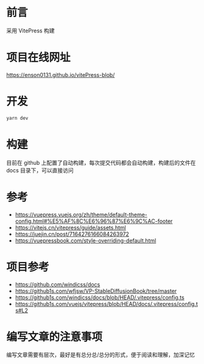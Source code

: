 # 前言
采用 VitePress 构建

# 项目在线网址
https://enson0131.github.io/vitePress-blob/

# 开发
```bash
yarn dev
```

# 构建
目前在 github 上配置了自动构建，每次提交代码都会自动构建，构建后的文件在 docs 目录下，可以直接访问


# 参考
- https://vuepress.vuejs.org/zh/theme/default-theme-config.html#%E5%AF%8C%E6%96%87%E6%9C%AC-footer
- https://vitejs.cn/vitepress/guide/assets.html
- https://juejin.cn/post/7164276166084263972
- https://vuepressbook.com/style-overriding-default.html

# 项目参考
- https://github.com/windicss/docs
- https://github1s.com/wfjsw/VP-StableDiffusionBook/tree/master
- https://github1s.com/windicss/docs/blob/HEAD/.vitepress/config.ts
- https://github1s.com/vuejs/vitepress/blob/HEAD/docs/.vitepress/config.ts#L2

# 编写文章的注意事项
编写文章需要有层次，最好是有总分总/总分的形式，便于阅读和理解，加深记忆

